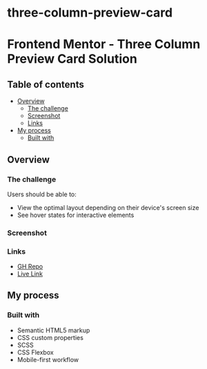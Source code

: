# three-column-preview-card

 # Frontend Mentor - Three Column Preview Card Solution

## Table of contents

- [Overview](#overview)
  - [The challenge](#the-challenge)
  - [Screenshot](#screenshot)
  - [Links](#links)
- [My process](#my-process)
  - [Built with](#built-with)

## Overview

### The challenge

Users should be able to:

- View the optimal layout depending on their device's screen size
- See hover states for interactive elements

### Screenshot

### Links

- [GH Repo](https://github.com/gumrahsindar/three-column-preview-card)
- [Live Link](https://three-column-preview-card-henna.vercel.app)

## My process

### Built with

- Semantic HTML5 markup
- CSS custom properties
- SCSS
- CSS Flexbox
- Mobile-first workflow

